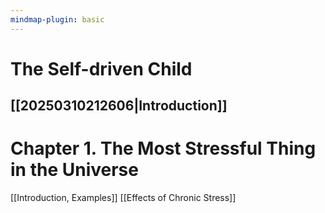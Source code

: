 ```yaml
---
mindmap-plugin: basic
---
```


# The Self-driven Child

## [[20250310212606|Introduction]]

# Chapter 1. The Most Stressful Thing in the Universe
[[Introduction, Examples]]
[[Effects of Chronic Stress]]



